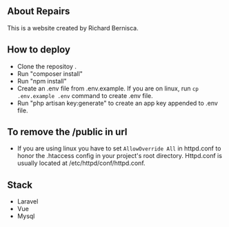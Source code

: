 ## About Repairs

This is a website created by Richard Bernisca.

## How to deploy

-   Clone the repositoy .
-   Run "composer install"
-   Run "npm install"
-   Create an .env file from .env.example. If you are on linux, run `cp .env.example .env` command to create .env file.
-   Run "php artisan key:generate" to create an app key appended to .env file.

## To remove the /public in url

-   If you are using linux you have to set `AllowOverride All` in httpd.conf to honor the .htaccess config in your project's root directory. Httpd.conf is usually located at /etc/httpd/conf/httpd.conf.

## Stack

-   Laravel
-   Vue
-   Mysql
